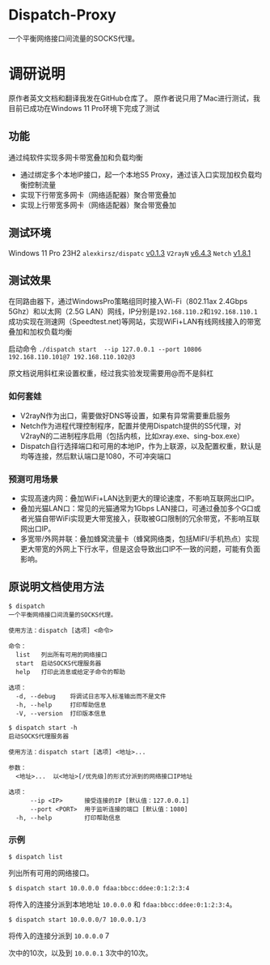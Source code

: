 # Dispatch-Proxy
一个平衡网络接口间流量的SOCKS代理。

# 调研说明
原作者英文文档和翻译我发在GitHub仓库了。
原作者说只用了Mac进行测试，我目前已成功在Windows 11 Pro环境下完成了测试

## 功能
通过纯软件实现多网卡带宽叠加和负载均衡
- 通过绑定多个本地IP接口，起一个本地S5 Proxy，通过该入口实现加权负载均衡控制流量
- 实现下行带宽多网卡（网络适配器）聚合带宽叠加
- 实现上行带宽多网卡（网络适配器）聚合带宽叠加

## 测试环境

Windows 11 Pro 23H2
``alexkirsz/dispatc`` [v0.1.3](https://github.com/alexkirsz/dispatch/releases/tag/v0.1.3)
``V2rayN`` [v6.4.3](https://github.com/2dust/v2rayN/releases/tag/6.43)
``Netch`` [v1.8.1](https://github.com/netchx/netch/releases/tag/1.8.1)

## 测试效果
在同路由器下，通过WindowsPro策略组同时接入Wi-Fi（802.11ax 2.4Gbps 5Ghz）和以太网（2.5G LAN）网线，IP分别是``192.168.110.2``和``192.168.110.1``
成功实现在测速网（Speedtest.net)等网站，实现WiFi+LAN有线网线接入的带宽叠加和加权负载均衡

启动命令
``./dispatch start  --ip 127.0.0.1 --port 10806 192.168.110.101@7 192.168.110.102@3``

原文档说用斜杠来设置权重，经过我实验发现需要用@而不是斜杠

### 如何套娃
- V2rayN作为出口，需要做好DNS等设置，如果有异常需要重启服务
- Netch作为进程代理控制程序，配置并使用Dispatch提供的S5代理，对V2rayN的二进制程序启用（包括内核，比如xray.exe、sing-box.exe）
- Dispatch自行选择端口和可用的本地IP，作为上联源，以及配置权重，默认是均等连接，然后默认端口是1080，不可冲突端口

### 预测可用场景
- 实现高速内网：叠加WiFi+LAN达到更大的理论速度，不影响互联网出口IP。
- 叠加光猫LAN口：常见的光猫通常为1Gbps LAN接口，可通过叠加多个G口或者光猫自带WiFi实现更大带宽接入，获取被G口限制的冗余带宽，不影响互联网出口IP。
- 多宽带/外网并联：叠加蜂窝流量卡（蜂窝网络类，包括MIFI/手机热点）实现更大带宽的外网上下行水平，但是这会导致出口IP不一致的问题，可能有负面影响。


## 原说明文档使用方法

```
$ dispatch
一个平衡网络接口间流量的SOCKS代理。

使用方法：dispatch [选项] <命令>

命令：
  list   列出所有可用的网络接口
  start  启动SOCKS代理服务器
  help   打印此消息或给定子命令的帮助

选项：
  -d, --debug    将调试日志写入标准输出而不是文件
  -h, --help     打印帮助信息
  -V, --version  打印版本信息
```

```
$ dispatch start -h
启动SOCKS代理服务器

使用方法：dispatch start [选项] <地址>...

参数：
  <地址>...  以<地址>[/优先级]的形式分派到的网络接口IP地址

选项：
      --ip <IP>      接受连接的IP [默认值：127.0.0.1]
      --port <PORT>  用于监听连接的端口 [默认值：1080]
  -h, --help         打印帮助信息
```

### 示例

```
$ dispatch list
```

列出所有可用的网络接口。

```
$ dispatch start 10.0.0.0 fdaa:bbcc:ddee:0:1:2:3:4
```

将传入的连接分派到本地地址 `10.0.0.0` 和 `fdaa:bbcc:ddee:0:1:2:3:4`。

```
$ dispatch start 10.0.0.0/7 10.0.0.1/3
```

将传入的连接分派到 `10.0.0.0` 7

次中的10次，以及到 `10.0.0.1` 3次中的10次。
